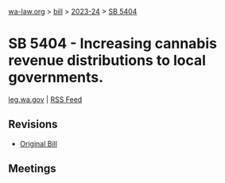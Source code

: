 [wa-law.org](/) > [bill](/bill/) > [2023-24](/bill/2023-24/) > [SB 5404](/bill/2023-24/sb/5404/)

# SB 5404 - Increasing cannabis revenue distributions to local governments.
[leg.wa.gov](https://app.leg.wa.gov/billsummary?BillNumber=5404&Year=2023&Initiative=false) | [RSS Feed](./rss.xml)

## Revisions
* [Original Bill](1/)

## Meetings
